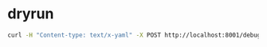 # dryrun
```bash
curl -H "Content-type: text/x-yaml" -X POST http://localhost:8001/debug/dryrun --data-binary @message.yaml
```